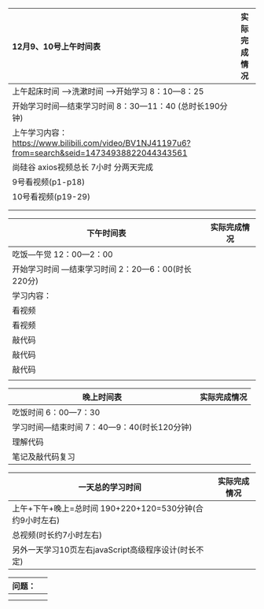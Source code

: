 | 12月9、10号上午时间表                                        | 实际完成情况 |
| :----------------------------------------------------------- | ------------ |
| 上午起床时间 —>洗漱时间 —>开始学习         8：10—8：25       |              |
| 开始学习时间—结束学习时间                           8：30—11：40 (总时长190分钟) |              |
| 上午学习内容：https://www.bilibili.com/video/BV1NJ41197u6?from=search&seid=14734938822044343561 |              |
| 尚硅谷 axios视频总长 7小时 分两天完成                        |              |
| 9号看视频(p1-p18)                                            |              |
| 10号看视频(p19-29)                                           |              |
|                                                              |              |
|                                                              |              |



| 下午时间表                                                 | 实际完成情况 |
| ---------------------------------------------------------- | ------------ |
| 吃饭—午觉   12：00—2：00                                   |              |
| 开始学习时间 —结束学习时间          2：20—6：00(时长220分) |              |
| 学习内容：                                                 |              |
| 看视频                                                     |              |
| 看视频                                                     |              |
| 敲代码                                                     |              |
| 敲代码                                                     |              |
| 敲代码                                                     |              |
|                                                            |              |



| 晚上时间表                                        | 实际完成情况 |
| ------------------------------------------------- | ------------ |
| 吃饭时间         6：00—7：30                      |              |
| 学习时间—结束时间        7：40—9：40(时长120分钟) |              |
| 理解代码                                          |              |
| 笔记及敲代码复习                                  |              |



| 一天总的学习时间                                             | 实际完成情况 |
| ------------------------------------------------------------ | ------------ |
| 上午+下午+晚上=总时间                190+220+120=530分钟(合约9小时左右) |              |
| 总视频(时长约7小时左右)                                      |              |
| 另外一天学习10页左右javaScript高级程序设计(时长不定)         |              |




| 问题： |      |
| ------ | ---- |
|        |      |
|        |      |

